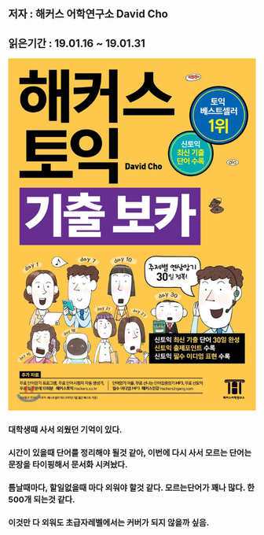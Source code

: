 ## 저자 : 해커스 어학연구소 David Cho

## 읽은기간 : 19.01.16 ~ 19.01.31

![Smithsonian Image](../../public/images/books-images/hackersvoca.jpg)

### 대학생때 사서 외웠던 기억이 있다.

### 시간이 있을때 단어를 정리해야 될것 같아, 이번에 다시 사서 모르는 단어는 문장을 타이핑해서 문서화 시켜놨다.

### 틈날때마다, 할일없을때 마다 외워야 할것 같다. 모르는단어가 꽤나 많다. 한 500개 되는것 같다.

### 이것만 다 외워도 초급자레벨에서는 커버가 되지 않을까 싶음.
